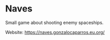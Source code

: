 
# Naves

Small game about shooting enemy spaceships.

Website: <https://naves.gonzalocaparros.eu.org/>
